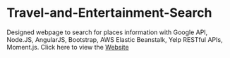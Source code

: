 # Travel-and-Entertainment-Search
Designed webpage to search for places information with Google API, Node.JS, AngularJS, Bootstrap, AWS Elastic Beanstalk, Yelp RESTful APIs, Moment.js.
Click here to view the [Website](http://travelandentertainmentsearch-env.us-east-2.elasticbeanstalk.com/)

